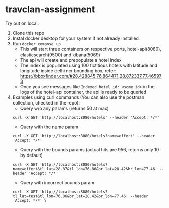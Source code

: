 # travclan-assignment

Try out on local:
1. Clone this repo
2. Instal docker desktop for your system if not already installed
3. Run `docker compose up`
    - This will start three containers on respective ports, hotel-api(8080), elasticsearch(9500) and kibana(5069)
    - The api will create and prepopulate a hotel index
    - The index is populated using 100 fictitious hotels with latitude and longitude inside delhi ncr bounding box, refer: https://bboxfinder.com/#28.428845,76.864471,28.872337,77.465973
    - Once you see messages like `Indexed hotel id: <some id>` in the logs of the hotel-api container, the api is ready to be queried
4. Examples using curl commands (You can also use the postman collection, checked in the repo):
    - Query w/o any params (returns 50 at max)
    ```
    curl -X GET 'http://localhost:8080/hotels' --header 'Accept: */*'
    ```
    - Query with the name param
    ```
    curl -X GET 'http://localhost:8080/hotels?name=effert' --header 'Accept: */*'
    ```
    - Query with the bounds params (actual hits are 956, returns only 10 by default)
    ```
    curl -X GET 'http://localhost:8080/hotels?name=effert&tl_lat=28.87&tl_lon=76.86&br_lat=28.42&br_lon=77.46' --header 'Accept: */*'
    ```
    - Query with incorrect bounds param
    ```
    curl -X GET 'http://localhost:8080/hotels?tl_lat=test&tl_lon=76.86&br_lat=28.42&br_lon=77.46' --header 'Accept: */*' \
    ```
    

